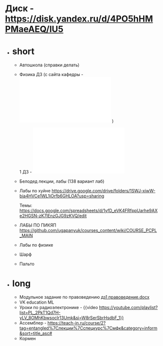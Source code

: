 # Диск - https://disk.yandex.ru/d/4PO5hHMPMaeAEQ/IU5
- # short
	- Автошкола (справки делать)
	- Физика ДЗ (с сайта кафедры - ![84f962608e03f323fd3c24ef2af26c2d.pdf](../assets/84f962608e03f323fd3c24ef2af26c2d_1726511184907_0.pdf) )
	  
	  1 ДЗ - ![ДЗ1_решения.pdf](../assets/ДЗ1_решения_1726510746769_0.pdf)
	- Белодед лекции, лабы (138 вариант лаб)
	- Лабы по хуйне https://drive.google.com/drive/folders/1SWJ-xiwW-bia4HVCe1WL1jOrfb6GHLOA?usp=sharing
	  
	  
	  Темы:
	  https://docs.google.com/spreadsheets/d/1yfD_eVK4FRfppUarhe9AXe2HGSN-zK7IEnzGJG9zKVQ/edit
	- ЛАБЫ ПО ПИКЯП
	  https://github.com/ugapanyuk/courses_content/wiki/COURSE_PCPL_MAIN
	- Лабы по физике
	- Шарф
	- Пальто
- # long
	- Модульное задание по правоведению [дз1 правоведение.docx](../assets/дз1_правоведение_1726509954881_0.docx)
	- VK education ML
	- Уроки по радиоэлектронике - {{video https://youtube.com/playlist?list=PL_2PkT1Qd7H-yLV_8OMhKbwsoclr13Umk&si=W8rSerSbrHsdbF_1}}
	- Ассемблер - 
	  https://teach-in.ru/course/2?tag=entangled%7Cлекции%7Cспецкурс%7Cмфк&category=inform&sort=title_asc#
	- Кормен